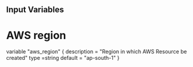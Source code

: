 ## Input Variables

# AWS region
variable "aws_region" {
  description = "Region in which AWS Resource be created"
  type =string
  default = "ap-south-1"
}
